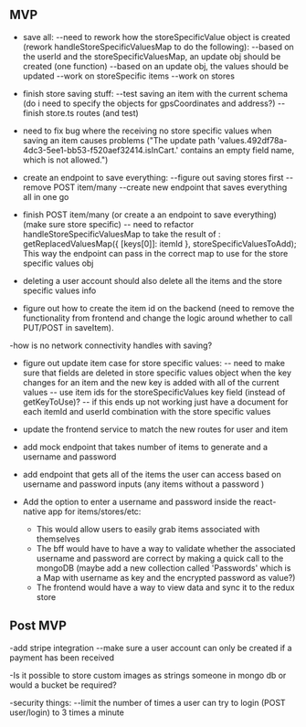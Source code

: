 ## MVP
- save all:
    --need to rework how the storeSpecificValue object is created (rework handleStoreSpecificValuesMap to do the following):
        --based on the userId and the storeSpecificValuesMap, an update obj should be created (one function)
        --based on an update obj, the values should be updated
    --work on storeSpecific items
    --work on stores

- finish store saving stuff:
    --test saving an item with the current schema (do i need to specify the objects for gpsCoordinates and address?)
    --finish store.ts routes (and test)

- need to fix bug where the receiving no store specific values when saving an item causes problems ("The update path 'values.492df78a-4dc3-5ee1-bb53-f520aef32414.isInCart.' contains an empty field name, which is not allowed.")

- create an endpoint to save everything:
    --figure out saving stores first
    --remove POST item/many
    --create new endpoint that saves everything all in one go

- finish POST item/many (or create a an endpoint to save everything) (make sure store specific)
    -- need to refactor handleStoreSpecificValuesMap to take the result of :
    getReplacedValuesMap({
    [keys[0]]: itemId
  }, storeSpecificValuesToAdd); This way the endpoint can pass in the correct map to use for the store specific values obj
- deleting a user account should also delete all the items and the store specific values info

- figure out how to create the item id on the backend (need to remove the functionality from frontend and change the logic around whether to call PUT/POST in saveItem).

-how is no network connectivity handles with saving?

- figure out update item case for store specific values:
    -- need to make sure that fields are deleted in store specific values object when the key changes for an item and the new key is added with all of the current values
    -- use item ids for the storeSpecificValues key field (instead of getKeyToUse)?
    -- if this ends up not working just have a document for each itemId and userId combination with the store specific values

- update the frontend service to match the new routes for user and item
- add mock endpoint that takes number of items to generate and a username and password
- add endpoint that gets all of the items the user can access based on username and password inputs (any items without a password )
- Add the option to enter a username and password inside the react-native app for items/stores/etc:
    - This would allow users to easily grab items associated with themselves
    - The bff would have to have a way to validate whether the associated username and password are correct by making a quick call to the mongoDB (maybe add a new collection called 'Passwords' which is a Map with username as key and the encrypted password as value?)
    - The frontend would have a way to view data and sync it to the redux store

## Post MVP
-add stripe integration
    --make sure a user account can only be created if a payment has been received

-Is it possible to store custom images as strings someone in mongo db or would a bucket be required?

-security things:
    --limit the number of times a user can try to login (POST user/login) to 3 times a minute
